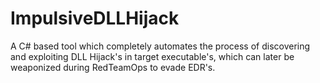 # ImpulsiveDLLHijack
A C# based tool which completely automates the process of discovering and exploiting DLL Hijack's in target executable's, which can later be weaponized during RedTeamOps to evade EDR's.
